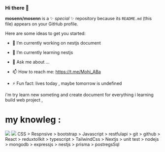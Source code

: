 
<link href="node_modules/@exuanbo/file-icons-js/dist/css/file-icons-cdn.min.css" rel="stylesheet">

### Hi there 👋


**mosenn/mosenn** is a ✨ _special_ ✨ repository because its `README.md` (this file) appears on your GitHub profile.

Here are some ideas to get you started:

- 🔭 I’m currently working on nestjs document
- 🌱 I’m currently learning nestjs

- 💬 Ask me about ...
- 📫 How to reach me: https://t.me/Mohi_ABa
- ⚡ Fun fact: lives today , maybe tomorrow is undefined

i'm try learn new someting and create document for everything i learning 
build web project , 

# my knowleg : 
<img src='https://img.shields.io/badge/HTML5-E34F26?style=for-the-badge&logo=html5&logoColor=white'/> 
<img src='https://img.shields.io/badge/CSS3-1572B6?style=for-the-badge&logo=css3&logoColor=white'/>
 CSS > Respnsive > bootstrap > Javascript > restfulapi > git > github > React > reduxtollkit > typescript > TailwindCss > Nextjs > unit test >  nodejs > mongodb > expressjs > nestjs > prisma > postregsSql 
